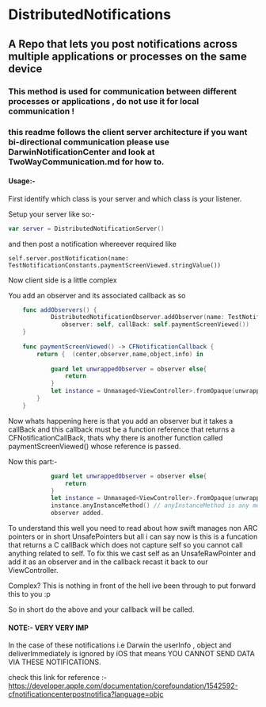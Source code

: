 # DistributedNotifications
## A Repo that lets you post notifications across multiple applications or processes on the same device

### This method is used for communication between different processes or applications , do not use it for local communication !

### this readme follows the client server architecture if you want bi-directional communication please use DarwinNotificationCenter and look at TwoWayCommunication.md for how to.

#### Usage:-
First identify which class is your server and which class is your listener.

Setup your server like so:-

```swift
var server = DistributedNotificationServer()
```
and then post a notification whereever required like 

```swiftswift
self.server.postNotification(name: TestNotificationConstants.paymentScreenViewed.stringValue())
```

Now client side is a little complex

You add an observer and its associated callback as so

```swift
    func addObservers() {
            DistributedNotificationObserver.addObserver(name: TestNotificationConstants.paymentScreenViewed.stringValue(),
               observer: self, callBack: self.paymentScreenViewed())
    }
    
    func paymentScreenViewed() -> CFNotificationCallback {
        return {  (center,observer,name,object,info) in
            
            guard let unwrappedObserver = observer else{
                return
            }
            let instance = Unmanaged<ViewController>.fromOpaque(unwrappedObserver).takeUnretainedValue()
        }
    }
```

Now whats happening here is that you add an observer but it takes a callBack and this callback must be a function reference
that returns a CFNotificationCallBack, thats why there is another function called paymentScreenViewed() whose reference is 
passed.

Now this part:-
```swift
            guard let unwrappedObserver = observer else{
                return
            }
            let instance = Unmanaged<ViewController>.fromOpaque(unwrappedObserver).takeUnretainedValue()
            instance.anyInstanceMethod() // anyInstanceMethod is any method of the class ViewController or ideally
            observer added.
```
To understand this well you need to read about how swift manages non ARC pointers or in short UnsafePointers but all i can say
now is this is a funcation that returns a C callBack which does not capture self so you cannot call anything related to self.
To fix this we cast self as an UnsafeRawPointer and add it as an observer and in the callback recast it back to our
ViewController.

Complex? This is nothing in front of the hell ive been through to put forward this to you :p

So in short do the above and your callback will be called.

#### NOTE:- VERY VERY IMP

In the case of these notifications i.e Darwin the userInfo , object and deliverImmediately is ignored by iOS that means 
YOU CANNOT SEND DATA VIA THESE NOTIFICATIONS.

check this link for reference :-
https://developer.apple.com/documentation/corefoundation/1542592-cfnotificationcenterpostnotifica?language=objc 

